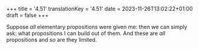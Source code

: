 +++
title = '4.51'
translationKey = '4.51'
date = 2023-11-26T13:02:22+01:00
draft = false
+++

Suppose <em>all</em> elementary propositions were given me: then we can simply ask: what propositions I can build out of them. And these are <em>all</em> propositions and <em>so</em> are they limited.
